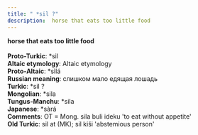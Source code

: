 ```yaml
---
title: " *sil ?"
description:  horse that eats too little food
---
```

<strong> horse that eats too little food</strong><br><br>
<strong>Proto-Turkic</strong>:  *sil<br>
<strong>Altaic etymology</strong>:  Altaic etymology<br>
<strong> Proto-Altaic</strong>:  *sìlá<br>
<strong>Russian meaning</strong>:  слишком мало едящая лошадь<br>
<strong>Turkic</strong>:  *sil ?<br>
<strong>Mongolian</strong>:  *sila<br>
<strong>Tungus-Manchu</strong>:  *sila<br>
<strong>Japanese</strong>:  *sàrá<br>
<strong>Comments</strong>:  OT = Mong. sila buli ideku 'to eat without appetite'<br>
<strong>Old Turkic</strong>:  sil at (MK); sil kiši 'abstemious person'<br>


